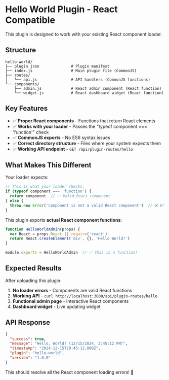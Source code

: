# Hello World Plugin - React Compatible

This plugin is designed to work with your existing React component loader.

## Structure

```
hello-world/
├── plugin.json              # Plugin manifest
├── index.js                 # Main plugin file (CommonJS)
├── routes/
│   └── api.js               # API handlers (CommonJS functions)
└── components/
    ├── admin.js             # React admin component (React function)
    └── widget.js            # React dashboard widget (React function)
```

## Key Features

- ✅ **Proper React components** - Functions that return React elements
- ✅ **Works with your loader** - Passes the "typeof component === 'function'" check
- ✅ **CommonJS exports** - No ES6 syntax issues
- ✅ **Correct directory structure** - Files where your system expects them
- ✅ **Working API endpoint** - `GET /api/plugin-routes/hello`

## What Makes This Different

Your loader expects:
```javascript
// This is what your loader checks:
if (typeof component === 'function') {
  return component  // ✅ Valid React component
} else {
  throw new Error('Component is not a valid React component')  // ❌ Error
}
```

This plugin exports **actual React component functions**:
```javascript
function HelloWorldAdmin(props) {
  var React = props.React || require('react')
  return React.createElement('div', {}, 'Hello World!')
}

module.exports = HelloWorldAdmin  // ✅ This is a function!
```

## Expected Results

After uploading this plugin:

1. **No loader errors** - Components are valid React functions
2. **Working API** - `curl http://localhost:3000/api/plugin-routes/hello`
3. **Functional admin page** - Interactive React components
4. **Dashboard widget** - Live updating widget

## API Response

```json
{
  "success": true,
  "message": "Hello, World! (12/15/2024, 3:45:12 PM)",
  "timestamp": "2024-12-15T20:45:12.000Z",
  "plugin": "hello-world",
  "version": "1.0.0"
}
```

This should resolve all the React component loading errors! 🚀
